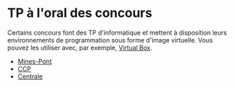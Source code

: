 # TP à l'oral des concours

Certains concours font des TP d'informatique et mettent à disposition leurs environnements de programmation sous forme d'image virtuelle. Vous pouvez les utiliser avec, par exemple, [Virtual Box](https://www.virtualbox.org).

- [Mines-Pont](https://www.concoursminesponts.fr/page-4)
- [CCP](https://www.concours-commun-inp.fr/fr/epreuves/les-epreuves-orales.html)
- [Centrale](https://www.concours-centrale-supelec.fr/CentraleSupelec/2023/MPI/MPIo-TPInfo.pdf)
